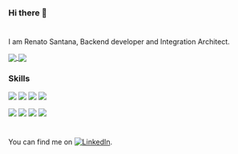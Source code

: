 ### Hi there 👋
#
I am Renato Santana, Backend developer and Integration Architect.

<a href="https://github.com/renatoapsa/github-readme-stats">
  <img align="center" src="https://github-readme-stats.vercel.app/api?username=renatoaps&theme=dracula&hide=issues,contribs" />
</a>
<a href="https://github.com/renatoaps/convoychat">
  <img align="center" src="https://github-readme-stats.vercel.app/api/top-langs/?username=renatoaps&langs_count=8&theme=dracula" />
</a>

### Skills
![](https://img.shields.io/badge/Integration-ApacheCamel-informational?style=flat&logo=<LOGO_NAME>&logoColor=white&color=2bbc8a)
![](https://img.shields.io/badge/Integration-Camunda-informational?style=flat&logo=<LOGO_NAME>&logoColor=white&color=2bbc8a)
![](https://img.shields.io/badge/Integration-IBM(IntegrationBusv10)-informational?style=flat&logo=<LOGO_NAME>&logoColor=white&color=2bbc8a)
![](https://img.shields.io/badge/Integration-CAApi-informational?style=flat&logo=<LOGO_NAME>&logoColor=white&color=2bbc8a)

![](https://img.shields.io/badge/Tools-Postman-informational?style=flat&logo=<LOGO_NAME>&logoColor=white&color=2bbc8a)
![](https://img.shields.io/badge/Tools-SoapUI-informational?style=flat&logo=<LOGO_NAME>&logoColor=white&color=2bbc8a)
![](https://img.shields.io/badge/Tools-Intellij(IntegrationBusv10)-informational?style=flat&logo=<LOGO_NAME>&logoColor=white&color=2bbc8a)
![](https://img.shields.io/badge/Tools-VSCode-informational?style=flat&logo=<LOGO_NAME>&logoColor=white&color=2bbc8a)

#
You can find me on [![LinkedIn][2.2]][2].

[2.2]: https://raw.githubusercontent.com/MartinHeinz/MartinHeinz/master/linkedin-3-16.png (LinkedIn icon without padding)
[2]: https://www.linkedin.com/in/renato-santana-b197a0171/


<!--
**renatoaps/renatoaps** is a ✨ _special_ ✨ repository because its `README.md` (this file) appears on your GitHub profile.

Here are some ideas to get you started:

- 🔭 I’m currently working on ...
- 🌱 I’m currently learning ...
- 👯 I’m looking to collaborate on ...
- 🤔 I’m looking for help with ...
- 💬 Ask me about ...
- 📫 How to reach me: ...
- 😄 Pronouns: ...
- ⚡ Fun fact: ...
-->
